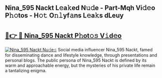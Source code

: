 ## Nina_595 Nackt L𝚎a𝚔ed N𝚞𝚍e - Part-Mqh Vi𝚍𝚎o P𝚑𝚘tos - H𝚘𝚝 O𝚗𝚕yf𝚊ns L𝚎a𝚔s dLeuy

# <h2><a href="http://kf5km55.oniu.top/?m=Nina_595+Nackt">🔗👉 🔴 Nina_595 Nackt P𝚑ot𝚘𝚜 V𝚒d𝚎o</a></h2>

[![Nina_595 Nackt Nu𝚍e𝚜](https://i.imgur.com/0qMVB7G.gif)](http://kf5km55.oniu.top/?m=Nina_595+Nackt)
Social media influencer Nina_595 Nackt, famed for disseminating dance and lifestyle knowledge, through presentations and personal blogs. The public persona of Nina_595 Nackt is defined by its warm and approachable energy, but the mysteries of his private life remain a tantalizing enigma.  
